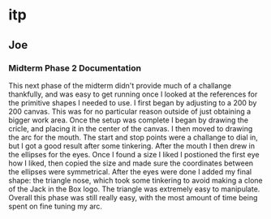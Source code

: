 # itp

## Joe

### Midterm Phase 2 Documentation
This next phase of the midterm didn't provide much of a challange thankfully, and was easy to get running once I looked at the references for the primitive shapes I needed to use.
I first began by adjusting to a 200 by 200 canvas. This was for no particular reason outside of just obtaining a bigger work area.
Once the setup was complete I began by drawing the cricle, and placing it in the center of the canvas.
I then moved to drawing the arc for the mouth. The start and stop points were a challange to dial in, but I got a good result after some tinkering.
After the mouth I then drew in the ellipses for the eyes. Once I found a size I liked I postioned the first eye how I liked, then copied the size and made sure the coordinates between the ellipses were symmetrical.
After the eyes were done I added my final shape: the triangle nose, which took some tinkering to avoid making a clone of the Jack in the Box logo. The triangle was extremely easy to manipulate.
Overall this phase was still really easy, with the most amount of time being spent on fine tuning my arc.
